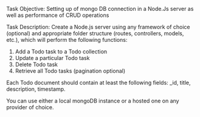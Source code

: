 Task Objective: Setting up of mongo DB connection in a Node.Js server as well as performance of CRUD operations

Task Description: Create a Node.js server using any framework of choice (optional) and appropriate folder structure (routes, controllers, models, etc.), which will perform the following functions:
1. Add a Todo task to a Todo collection
2. Update a particular Todo task
3. Delete Todo task
4. Retrieve all Todo tasks (pagination optional)

Each Todo document should contain at least the following fields: _id, title, description, timestamp.

You can use either a local mongoDB instance or a hosted one on any provider of choice.